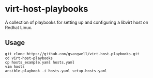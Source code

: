 # virt-host-playbooks
A collection of playbooks for setting up and configuring a libvirt host on Redhat Linux.

## Usage
```
git clone https://github.com/gsangwell/virt-host-playbooks.git
cd virt-host-playbooks
cp hosts_example.yaml hosts.yaml
vim hosts
ansible-playbook -i hosts.yaml setup-hosts.yaml
```
